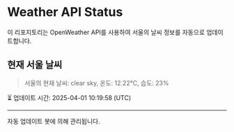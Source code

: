 
# Weather API Status

이 리포지토리는 OpenWeather API를 사용하여 서울의 날씨 정보를 자동으로 업데이트합니다.

## 현재 서울 날씨
> 서울의 현재 날씨: clear sky, 온도: 12.22°C, 습도: 23%

⏳ 업데이트 시간: 2025-04-01 10:19:58 (UTC)

---
자동 업데이트 봇에 의해 관리됩니다.
